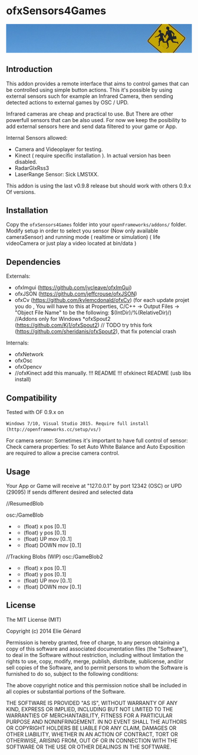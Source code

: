 ofxSensors4Games
============

![ofxSensors4Games](header.png)

Introduction
------------

This addon provides a remote interface that aims to control games that can be controlled using simple button actions. 
This it's possible by using external sensors such for example an Infrared Camera, then sending detected actions to external games by OSC / UPD.

Infrared cameras are cheap and practical to use. But There are other powerfull sensors that can be also used. 
For now we keep the posibility to add external sensors here and send data filtered to your game or App.  

Internal Sensors allowed: 
* Camera and Videoplayer for testing.
* Kinect ( require specific installation ). In actual version has been disabled.
* RadarGlxRss3 
* LaserRange Sensor: Sick LMS1XX. 


This addon is using the last v0.9.8 release but should work with others 0.9.x Of versions.


Installation
------------

Copy the `ofxSensors4Games` folder into your `openFrameworks/addons/` folder.  Modify setup in order to select you sensor (Now only available cameraSensor) and running mode ( realtime or simulation) ( life videoCamera or just play a video located at bin/data )

	
Dependencies
------------
Externals:
* ofxImgui (https://github.com/jvcleave/ofxImGui)
* ofxJSON (https://github.com/jeffcrouse/ofxJSON)
* ofxCv (https://github.com/kylemcdonald/ofxCv)
(for each update projet you do , You will have to this at Properties, C/C++ -> Output Files -> "Object File Name" to be the
following: $(IntDir)/%(RelativeDir)/)
//Addons only for Windows
*ofxSpout2 (https://github.com/Kj1/ofxSpout2) // TODO try trhis fork (https://github.com/sheridanis/ofxSpout2), that fix potencial crash
    
 
Internals:
* ofxNetwork
* ofxOsc
* ofxOpencv
* //ofxKinect add this manually. !!! README  !!! ofxkinect README (usb libs install) 


Compatibility
------------

Tested with OF 0.9.x on

    Windows 7/10, Visual Studio 2015. Require full install (http://openframeworks.cc/setup/vs/)


For camera sensor: 
 Sometimes it's important to have full control of sensor: Check camera properties: To set Auto White Balance and Auto Exposition are required to allow a precise camera control.


Usage 
-----
Your App or Game will receive at "127.0.0.1" by port 12342 (OSC) or UPD (29095)
If sends different desired and selected data

//ResumedBlob

osc:/GameBlob
*	- (float) x pos 	[0..1]
*	- (float) y pos 	[0..1]
*	- (float) UP mov 	[0..1]
*	- (float) DOWN mov	[0..1]


//Tracking Blobs (WIP)
osc:/GameBlob2
*	- (float) x pos 	[0..1]
*	- (float) y pos 	[0..1]
*	- (float) UP mov 	[0..1]
*	- (float) DOWN mov	[0..1]


License
-------
The MIT License (MIT)

Copyright (c) 2014 Elie Génard

Permission is hereby granted, free of charge, to any person obtaining a copy
of this software and associated documentation files (the "Software"), to deal
in the Software without restriction, including without limitation the rights
to use, copy, modify, merge, publish, distribute, sublicense, and/or sell
copies of the Software, and to permit persons to whom the Software is
furnished to do so, subject to the following conditions:

The above copyright notice and this permission notice shall be included in all
copies or substantial portions of the Software.

THE SOFTWARE IS PROVIDED "AS IS", WITHOUT WARRANTY OF ANY KIND, EXPRESS OR
IMPLIED, INCLUDING BUT NOT LIMITED TO THE WARRANTIES OF MERCHANTABILITY,
FITNESS FOR A PARTICULAR PURPOSE AND NONINFRINGEMENT. IN NO EVENT SHALL THE
AUTHORS OR COPYRIGHT HOLDERS BE LIABLE FOR ANY CLAIM, DAMAGES OR OTHER
LIABILITY, WHETHER IN AN ACTION OF CONTRACT, TORT OR OTHERWISE, ARISING FROM,
OUT OF OR IN CONNECTION WITH THE SOFTWARE OR THE USE OR OTHER DEALINGS IN THE
SOFTWARE.